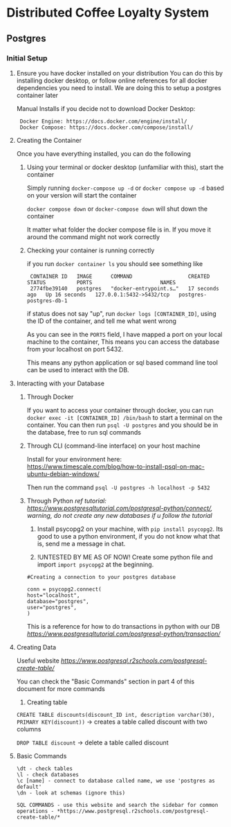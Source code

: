 # Distributed Coffee Loyalty System



## Postgres

### Initial Setup

1. Ensure you have docker installed on your distribution
   You can do this by installing docker desktop, or follow online references for all docker dependencies you need to install. We are doing this to setup a postgres container later
   
   Manual Installs if you decide not to download Docker Desktop:

        Docker Engine: https://docs.docker.com/engine/install/
        Docker Compose: https://docs.docker.com/compose/install/

3. Creating the Container

    Once you have everything installed, you can do the following

    1. Using your terminal or docker desktop (unfamiliar with this), start the container

       Simply running `docker-compose up -d` or `docker compose up -d` based on your version will start the container
       
       `docker compose down` or `docker-compose down` will shut down the container

       It matter what folder the docker compose file is in. If you move it around the command might not work correctly

    2. Checking your container is running correctly

       if you run `docker container ls` you should see something like

       ```
        CONTAINER ID   IMAGE      COMMAND                  CREATED          STATUS          PORTS                      NAMES
        2774fbe39140   postgres   "docker-entrypoint.s…"   17 seconds ago   Up 16 seconds   127.0.0.1:5432->5432/tcp   postgres-postgres-db-1

       ```

       if status does not say "up", run `docker logs [CONTAINER_ID]`, using the ID of the container, and tell me what went wrong

       As you can see in the `PORTS` field, I have mapped a port on your local machine to the container, This means you can access the database from your localhost on port 5432.

       This means any python application or sql based command line tool can be used to interact with the DB.


4. Interacting with your Database

    1. Through Docker

        If you want to access your container through docker, you can run `docker exec -it [CONTAINER_ID] /bin/bash` to start a terminal on the container. You can then run `psql -U postgres` and you should be in the database, free to run sql commands

    2. Through CLI (command-line interface) on your host machine

        Install for your environment here: https://www.timescale.com/blog/how-to-install-psql-on-mac-ubuntu-debian-windows/

        Then run the command `psql -U postgres -h localhost -p 5432`

    3. Through Python
        *ref tutorial: https://www.postgresqltutorial.com/postgresql-python/connect/, warning, do not create any new databases if u follow the tutorial*

        1. Install psycopg2 on your machine, with `pip install psycopg2`. Its good to use a python environment, if you do not know what that is, send me a message in chat.

        2. !UNTESTED BY ME AS OF NOW! Create some python file and import `import psycopg2` at the beginning.


        ```
        #Creating a connection to your postgres database

        conn = psycopg2.connect(
        host="localhost",
        database="postgres",
        user="postgres",
        )
        
        ```

        This is a reference for how to do transactions in python with our DB *https://www.postgresqltutorial.com/postgresql-python/transaction/*


3. Creating Data

    Useful website *https://www.postgresql.r2schools.com/postgresql-create-table/*

    You can check the "Basic Commands" section in part 4 of this document for more commands

    1. Creating table

    `CREATE TABLE discounts(discount_ID int, description varchar(30), PRIMARY KEY(discount))`
    -> creates a table called discount with two columns

    `DROP TABLE discount`
    -> delete a table called discount


4.  Basic Commands

    ```
    \dt - check tables
    \l - check databases
    \c [name] - connect to database called name, we use 'postgres as default'
    \dn - look at schemas (ignore this)

    SQL COMMANDS - use this website and search the sidebar for common operations - *https://www.postgresql.r2schools.com/postgresql-create-table/*

    ```
